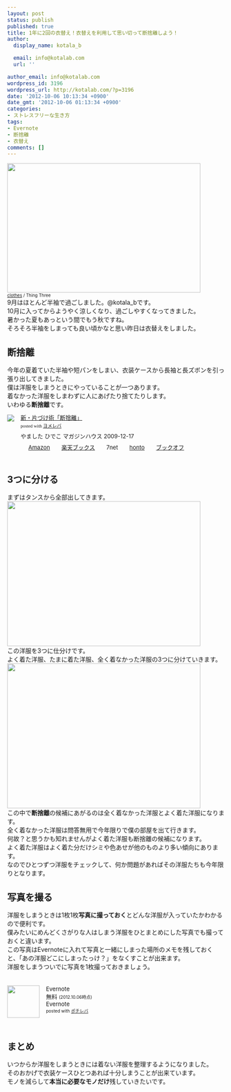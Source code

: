 ```yaml
---
layout: post
status: publish
published: true
title: 1年に2回の衣替え！衣替えを利用して思い切って断捨離しよう！
author:
  display_name: kotala_b

  email: info@kotalab.com
  url: ''

author_email: info@kotalab.com
wordpress_id: 3196
wordpress_url: http://kotalab.com/?p=3196
date: '2012-10-06 10:13:34 +0900'
date_gmt: '2012-10-06 01:13:34 +0900'
categories:
- ストレスフリーな生き方
tags:
- Evernote
- 断捨離
- 衣替え
comments: []
---
```

<p><a href="http://kotalab.com/wp-content/uploads/koromogae_121006.jpg" target="_blank"><img src="http://kotalab.com/wp-content/uploads/koromogae_121006.jpg" alt="" title="koromogae_121006" width="448" height="300" class="alignnone size-full wp-image-3200" /></a><br />
<span style="font-size:10px;"><a href="http://www.flickr.com/photos/perry-moore-photography/3586146431/" target="_blank">clothes</a> / Thing Three</span><br />
9月はほとんど半袖で過ごしました。@kotala_bです。<br />
10月に入ってからようやく涼しくなり、過ごしやすくなってきました。<br />
暑かった夏もあっという間でもう秋ですね。<br />
そろそろ半袖をしまっても良い頃かなと思い昨日は衣替えをしました。<br />
<!--more--></p>
<h2>断捨離</h2>
<p>今年の夏着ていた半袖や短パンをしまい、衣装ケースから長袖と長ズボンを引っ張り出してきました。<br />
僕は洋服をしまうときにやっていることが一つあります。<br />
着なかった洋服をしまわずに人にあげたり捨てたりします。<br />
いわゆる<strong>断捨離</strong>です。</p>
<div class="booklink-box" style="text-align:left;padding-bottom:20px;font-size:small;/zoom: 1;overflow: hidden;">
<div class="booklink-image" style="float:left;margin:0 15px 10px 0;"><a href="http://www.amazon.co.jp/exec/obidos/asin/4838720521/same-22/" name="booklink" rel="nofollow" target="_blank"><img src="http://ecx.images-amazon.com/images/I/41xMTWv74ML._SL160_.jpg" style="border: none;" /></a></div>
<div class="booklink-info" style="line-height:120%;/zoom: 1;overflow: hidden;">
<div class="booklink-name" style="margin-bottom:10px;line-height:120%"><a href="http://www.amazon.co.jp/exec/obidos/asin/4838720521/same-22/" rel="nofollow" name="booklink" target="_blank">新・片づけ術「断捨離」</a>
<div class="booklink-powered-date" style="font-size:8pt;margin-top:5px;font-family:verdana;line-height:120%">posted with <a href="http://yomereba.com" target="_blank">ヨメレバ</a></div>
</div>
<div class="booklink-detail" style="margin-bottom:5px;">やました ひでこ マガジンハウス 2009-12-17    </div>
<div class="booklink-link2" style="margin-top:10px;">
<div class="shoplinkamazon" style="display:inline;margin-right:5px;background: url('http://img.yomereba.com/tam_y.gif') 0 0 no-repeat;padding: 2px 0 2px 18px;white-space: nowrap;"><a href="http://www.amazon.co.jp/exec/obidos/asin/4838720521/same-22/" rel="nofollow" target="_blank" title="アマゾン" >Amazon</a></div>
<div class="shoplinkrakuten" style="display:inline;margin-right:5px;background: url('http://img.yomereba.com/tam_y.gif') 0 -50px no-repeat;padding: 2px 0 2px 18px;white-space: nowrap;"><a href="http://hb.afl.rakuten.co.jp/hgc/0fa7afc8.bbfc196a.0fa7afc9.d56c38f1/?pc=http%3A%2F%2Fbooks.rakuten.co.jp%2Frb%2F6254902%2F%3Fscid%3Daf_ich_link_urltxt%26m%3Dhttp%3A%2F%2Fm.rakuten.co.jp%2Fev%2Fbook%2F" rel="nofollow" target="_blank" title="楽天ブックス" >楽天ブックス</a></div>
<div class="shoplinkseven" style="display:inline;margin-right:5px;background: url('http://img.yomereba.com/tam_y.gif') 0 -100px no-repeat;padding: 2px 0 2px 18px;white-space: nowrap;"><span class="removed_link" title="http://click.linksynergy.com/fs-bin/click?id=d2yYUp776R4&amp;subid=&amp;offerid=197738.1&amp;type=10&amp;tmpid=1787&amp;RD_PARM1=http%253A%252F%252Fwww.7netshopping.jp%252Fbooks%252Fsearch_result%252F%253Fctgy%253Dbooks%2526code%253D4838720521">7net</span></div>
<div class="shoplinkbk1" style="display:inline;margin-right:5px;background: url('http://img.yomereba.com/tam_y.gif') 0 -150px no-repeat;padding: 2px 0 2px 18px;white-space: nowrap;"><a href="http://ck.jp.ap.valuecommerce.com/servlet/referral?sid=2967684&pid=881104827&vc_url=http%3A%2F%2Fhonto.jp%2Fnetstore%2Fsearch_021_104838720521.html%3Fsrchf%3D1%26srchGnrNm%3D1" target="_blank" title="bk1" >honto</a></div>
<div class="shoplinkbookoff" style="display:inline;margin-right:5px;background: url('http://img.yomereba.com/tam_y.gif') 0 -200px no-repeat;padding: 2px 0 2px 18px;white-space: nowrap;"><a href="http://click.linksynergy.com/fs-bin/click?id=d2yYUp776R4&subid=&offerid=169505.1&type=10&tmpid=3677&RD_PARM1=http%253A%252F%252Fwww.bookoffonline.co.jp%252Fdisplay%252FL001%252Cbg%253D12%252Cq%253D9784838720521" rel="nofollow" target="_blank" title="ブックオフオンライン" >ブックオフ</a></div>
</div>
</div>
<div class="booklink-footer" style="clear: left"></div>
</div>
<h2>3つに分ける</h2>
<p>まずはタンスから全部出してきます。<br />
<a href="http://kotalab.com/wp-content/uploads/koromogae_121006_01.png" target="_blank"><img src="http://kotalab.com/wp-content/uploads/koromogae_121006_01.png" alt="" title="koromogae_121006_01" width="448" height="336" class="alignnone size-full wp-image-3197" /></a><br />
この洋服を3つに仕分けです。<br />
よく着た洋服、たまに着た洋服、全く着なかった洋服の3つに分けていきます。<br />
<a href="http://kotalab.com/wp-content/uploads/koromogae_121006_02.png" target="_blank"><img src="http://kotalab.com/wp-content/uploads/koromogae_121006_02.png" alt="" title="koromogae_121006_02" width="448" height="336" class="alignnone size-full wp-image-3198" /></a><br />
この中で<strong>断捨離</strong>の候補にあがるのは全く着なかった洋服とよく着た洋服になります。<br />
全く着なかった洋服は問答無用で今年限りで僕の部屋を出て行きます。<br />
何故？と思うかも知れませんがよく着た洋服も断捨離の候補になります。<br />
よく着た洋服はよく着た分だけシミや色あせが他のものより多い傾向にあります。<br />
なのでひとつずつ洋服をチェックして、何か問題があればその洋服たちも今年限りとなります。</p>
<h2>写真を撮る</h2>
<p>洋服をしまうときは1枚1枚<strong>写真に撮っておく</strong>とどんな洋服が入っていたかわかるので便利です。<br />
僕みたいにめんどくさがりな人はしまう洋服をひとまとめにした写真でも撮っておくと違います。<br />
この写真はEvernoteに入れて写真と一緒にしまった場所のメモを残しておくと、「あの洋服どこにしまったっけ？」をなくすことが出来ます。<br />
洋服をしまうついでに写真を1枚撮っておきましょう。</p>
<div class="pochireba" style="text-align:left;font-size:small;padding:20px 0;/zoom: 1;overflow: hidden;"><span class="removed_link" title="http://click.linksynergy.com/fs-bin/click?id=d2yYUp776R4&amp;subid=&amp;offerid=94348.1&amp;type=3&amp;tmpid=3910&amp;RD_PARM1=http%253A%252F%252Fitunes.apple.com%252Fjp%252Fapp%252Fevernote%252Fid281796108%253Fmt%253D8%2526uo%253D4"><img src="http://a3.mzstatic.com/us/r1000/089/Purple/v4/e7/83/2b/e7832bfe-e4c3-826d-4de3-de1260dc094c/mza_2096789938490388669.png" width="75" height="75" style="float:left;margin:0 15px 0 0;" class="pochi_img" ></span>
<div class="pochi_info" style="text-align:left;/zoom: 1;overflow: hidden;">
<div class="pochi_name"><span class="removed_link" title="http://click.linksynergy.com/fs-bin/click?id=d2yYUp776R4&amp;subid=&amp;offerid=94348.1&amp;type=3&amp;tmpid=3910&amp;RD_PARM1=http%253A%252F%252Fitunes.apple.com%252Fjp%252Fapp%252Fevernote%252Fid281796108%253Fmt%253D8%2526uo%253D4">Evernote</span></div>
<div class="pochi_price" style="display:inline;">無料</div>
<div class="pochi_time" style="font-size:x-small;display:inline;">(2012.10.06時点)</div>
<div class="pochi_seller"><span class="removed_link" title="http://click.linksynergy.com/fs-bin/click?id=d2yYUp776R4&amp;subid=&amp;offerid=94348.1&amp;type=3&amp;tmpid=3910&amp;RD_PARM1=http%253A%252F%252Fitunes.apple.com%252Fjp%252Fartist%252Fevernote%252Fid281796111%253Fuo%253D4">Evernote</span></div>
<div class="pochi_post" style="font-size:x-small;">posted with <a href="http://pochireba.com">ポチレバ</a></div>
</div>
<div class="pochireba-footer" style="clear: left"></div>
</div>
<h2>まとめ</h2>
<p>いつからか洋服をしまうときには着ない洋服を整理するようになりました。<br />
そのおかげで衣装ケースひとつあれば十分しまうことが出来ています。<br />
モノを減らして<strong>本当に必要なモノだけ</strong>残していきたいです。</p>

